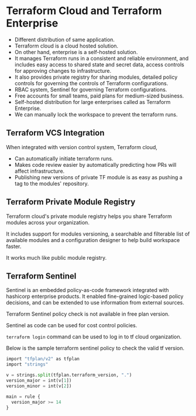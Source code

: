 # Terraform Cloud and Terraform Enterprise

- Different distribution of same application.
- Terraform cloud is a cloud hosted solution.
- On other hand, enterprise is a self-hosted solution.
- It manages Terraform runs in a consistent and reliable environment, and includes easy access to shared state and secret
  data, access controls for approving changes to infrastructure.
- It also provides private registry for sharing modules, detailed policy controls for governing the controls of Terraform
  configurations.
- RBAC system, Sentinel for governing Terraform configurations.
- Free accounts for small teams, paid plans for medium-sized business. 
- Self-hosted distribution for large enterprises called as Terraform Enterprise.
- We can manually lock the workspace to prevent the terraform runs.

## Terraform VCS Integration

When integrated with version control system, Terraform cloud,

- Can automatically initiate terraform runs.
- Makes code review easier by automatically predicting how PRs will affect infrastructure.
- Publishing new versions of private TF module is as easy as pushing a tag to the modules' repository.

## Terraform Private Module Registry

Terraform cloud's private module registry helps you share Terraform modules across your organization.

It includes support for modules versioning, a searchable and filterable list of available modules and a configuration designer
to help build workspace faster.

It works much like public module registry.

## Terraform Sentinel

Sentinel is an embedded policy-as-code framework integrated with hashicorp enterprise products.
It enabled fine-grained logic-based policy decisions, and can be extended to use information from external sources.

Terraform Sentinel policy check is not available in free plan version.

Sentinel as code can be used for cost control policies.

```terraform login``` command can be used to log in to tf cloud organization.

Below is the sample terraform sentinel policy to check the valid tf version.

```terraform
import "tfplan/v2" as tfplan
import "strings"

v = strings.split(tfplan.terraform_version, ".")
version_major = int(v[1])
version_minor = int(v[2])

main = rule {
  version_major >= 14
}
```